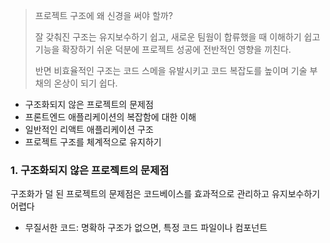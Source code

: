 > 프로젝트 구조에 왜 신경을 써야 할까?
> 
> 잘 갖춰진 구조는 유지보수하기 쉽고, 새로운 팀웜이 합류했을 때 이해하기 쉽고 기능을 확장하기 쉬운 덕분에 프로젝트 성공에 전반적인 영향을 끼친다.
> 
> 반면 비효율적인 구조는 코드 스메을 유발시키고 코드 복잡도를 높이며 기술 부채의 온상이 되기 쉽다.

- 구조화되지 않은 프로젝트의 문제점
- 프론트엔드 애플리케이션의 복잡함에 대한 이해
- 일반적인 리액트 애플리케이션 구조
- 프로젝트 구조를 체계적으로 유지하기

### 1. 구조화되지 않은 프로젝트의 문제점

구조화가 덜 된 프로젝트의 문제점은 코드베이스를 효과적으로 관리하고 유지보수하기 어렵다

- 무질서한 코드: 명확하 구조가 없으면, 특정 코드 파일이나 컴포넌트